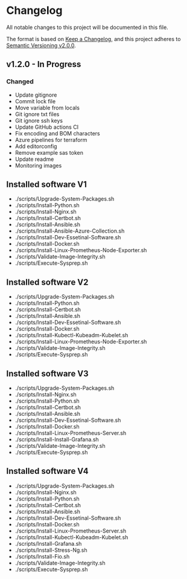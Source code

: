 # Changelog

All notable changes to this project will be documented in this file.

The format is based on [Keep a Changelog](https://keepachangelog.com/en/1.0.0/),
and this project adheres to [Semantic Versioning v2.0.0](https://semver.org/spec/v2.0.0.html).

## v1.2.0 - In Progress

### Changed

- Update gitignore
- Commit lock file
- Move variable from locals
- Git ignore txt files
- Git ignore ssh keys
- Update GitHub actions CI
- Fix encoding and BOM characters
- Azure pipelines for terraform
- Add editorconfig
- Remove example sas token
- Update readme
- Monitoring images

## Installed software V1

- ./scripts/Upgrade-System-Packages.sh
- ./scripts/Install-Python.sh
- ./scripts/Install-Nginx.sh
- ./scripts/Install-Certbot.sh
- ./scripts/Install-Ansible.sh
- ./scripts/Install-Ansible-Azure-Collection.sh
- ./scripts/Install-Dev-Essetinal-Software.sh
- ./scripts/Install-Docker.sh
- ./scripts/Install-Linux-Prometheus-Node-Exporter.sh
- ./scripts/Validate-Image-Integrity.sh
- ./scripts/Execute-Sysprep.sh

## Installed software V2

- ./scripts/Upgrade-System-Packages.sh
- ./scripts/Install-Python.sh
- ./scripts/Install-Certbot.sh
- ./scripts/Install-Ansible.sh
- ./scripts/Install-Dev-Essetinal-Software.sh
- ./scripts/Install-Docker.sh
- ./scripts/Install-Kubectl-Kubeadm-Kubelet.sh
- ./scripts/Install-Linux-Prometheus-Node-Exporter.sh
- ./scripts/Validate-Image-Integrity.sh
- ./scripts/Execute-Sysprep.sh

## Installed software V3

- ./scripts/Upgrade-System-Packages.sh
- ./scripts/Install-Nginx.sh
- ./scripts/Install-Python.sh
- ./scripts/Install-Certbot.sh
- ./scripts/Install-Ansible.sh
- ./scripts/Install-Dev-Essetinal-Software.sh
- ./scripts/Install-Docker.sh
- ./scripts/Install-Linux-Prometheus-Server.sh
- ./scripts/Install-Install-Grafana.sh
- ./scripts/Validate-Image-Integrity.sh
- ./scripts/Execute-Sysprep.sh

## Installed software V4

- ./scripts/Upgrade-System-Packages.sh
- ./scripts/Install-Nginx.sh
- ./scripts/Install-Python.sh
- ./scripts/Install-Certbot.sh
- ./scripts/Install-Ansible.sh
- ./scripts/Install-Dev-Essetinal-Software.sh
- ./scripts/Install-Docker.sh
- ./scripts/Install-Linux-Prometheus-Server.sh
- ./scripts/Install-Kubectl-Kubeadm-Kubelet.sh
- ./scripts/Install-Grafana.sh
- ./scripts/Install-Stress-Ng.sh
- ./scripts/Install-Fio.sh
- ./scripts/Validate-Image-Integrity.sh
- ./scripts/Execute-Sysprep.sh

